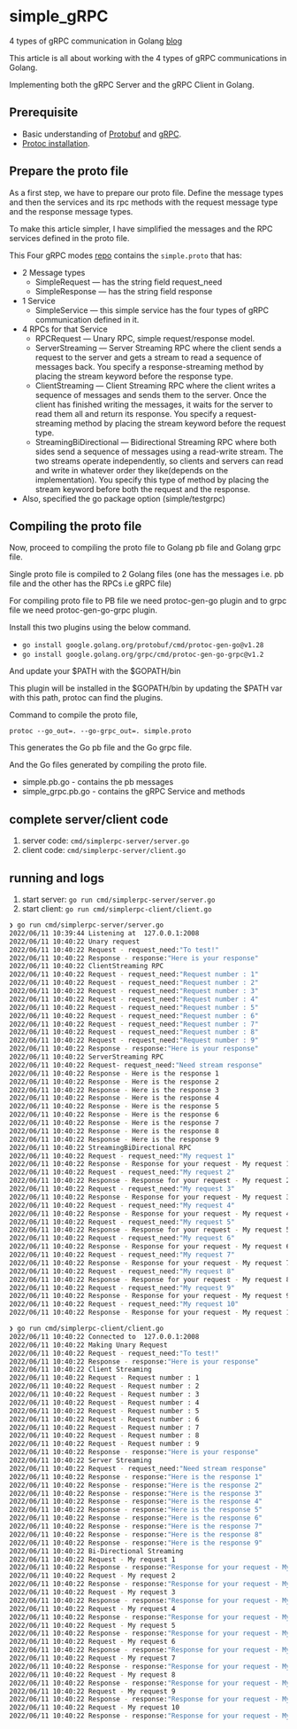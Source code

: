 # simple_gRPC

4 types of gRPC communication in Golang [blog](https://medium.com/@LogeshSakthivel/4-types-of-grpc-communication-in-golang-c395df1f3cff)

This article is all about working with the 4 types of gRPC communications in Golang.

Implementing both the gRPC Server and the gRPC Client in Golang.

## Prerequisite

- Basic understanding of [Protobuf](https://medium.com/@LogeshSakthivel/protocol-buffers-basics-d5668fc194b3) and [gRPC](https://medium.com/@LogeshSakthivel/grpc-general-purpose-rpc-basics-3a5b8c637fa7).
- [Protoc installation](https://medium.com/@LogeshSakthivel/installing-protobuf-compiler-protoc-536e7770e13b).

## Prepare the proto file

As a first step, we have to prepare our proto file. Define the message types and then the services and its rpc methods with the request message type and the response message types.

To make this article simpler, I have simplified the messages and the RPC services defined in the proto file.

This Four gRPC modes [repo](https://github.com/LogeshVel/four_gRPC_modes) contains the `simple.proto` that has:

- 2 Message types
  - SimpleRequest — has the string field request_need
  - SimpleResponse — has the string field response
- 1 Service
  - SimpleService — this simple service has the four types of gRPC communication defined in it.
- 4 RPCs for that Service
  - RPCRequest — Unary RPC, simple request/response model.
  - ServerStreaming — Server Streaming RPC where the client sends a request to the server and gets a stream to read a sequence of messages back. You specify a response-streaming method by placing the stream keyword before the response type.
  - ClientStreaming — Client Streaming RPC where the client writes a sequence of messages and sends them to the server. Once the client has finished writing the messages, it waits for the server to read them all and return its response. You specify a request-streaming method by placing the stream keyword before the request type.
  - StreamingBiDirectional — Bidirectional Streaming RPC where both sides send a sequence of messages using a read-write stream. The two streams operate independently, so clients and servers can read and write in whatever order they like(depends on the implementation). You specify this type of method by placing the stream keyword before both the request and the response.
- Also, specified the go package option (simple/testgrpc)

## Compiling the proto file

Now, proceed to compiling the proto file to Golang pb file and Golang grpc file.

Single proto file is compiled to 2 Golang files (one has the messages i.e. pb file and the other has the RPCs i.e gRPC file)

For compiling proto file to PB file we need protoc-gen-go plugin and to grpc file we need protoc-gen-go-grpc plugin.

Install this two plugins using the below command.

- `go install google.golang.org/protobuf/cmd/protoc-gen-go@v1.28`
- `go install google.golang.org/grpc/cmd/protoc-gen-go-grpc@v1.2`

And update your $PATH with the $GOPATH/bin

This plugin will be installed in the $GOPATH/bin by updating the $PATH var with this path, protoc can find the plugins.

Command to compile the proto file,

`protoc --go_out=. --go-grpc_out=. simple.proto`

This generates the Go pb file and the Go grpc file.

And the Go files generated by compiling the proto file.

- simple.pb.go \- contains the pb messages
- simple_grpc.pb.go \- contains the gRPC Service and methods

## complete server/client code

1. server code: `cmd/simplerpc-server/server.go`
1. client code: `cmd/simplerpc-server/client.go`

## running and logs

1. start server: `go run cmd/simplerpc-server/server.go`
1. start client: `go run cmd/simplerpc-client/client.go`

```sh
❯ go run cmd/simplerpc-server/server.go
2022/06/11 10:39:44 Listening at  127.0.0.1:2008
2022/06/11 10:40:22 Unary request
2022/06/11 10:40:22 Request - request_need:"To test!"
2022/06/11 10:40:22 Response - response:"Here is your response"
2022/06/11 10:40:22 ClientStreaming RPC
2022/06/11 10:40:22 Request - request_need:"Request number : 1"
2022/06/11 10:40:22 Request - request_need:"Request number : 2"
2022/06/11 10:40:22 Request - request_need:"Request number : 3"
2022/06/11 10:40:22 Request - request_need:"Request number : 4"
2022/06/11 10:40:22 Request - request_need:"Request number : 5"
2022/06/11 10:40:22 Request - request_need:"Request number : 6"
2022/06/11 10:40:22 Request - request_need:"Request number : 7"
2022/06/11 10:40:22 Request - request_need:"Request number : 8"
2022/06/11 10:40:22 Request - request_need:"Request number : 9"
2022/06/11 10:40:22 Response - response:"Here is your response"
2022/06/11 10:40:22 ServerStreaming RPC
2022/06/11 10:40:22 Request- request_need:"Need stream response"
2022/06/11 10:40:22 Response - Here is the response 1
2022/06/11 10:40:22 Response - Here is the response 2
2022/06/11 10:40:22 Response - Here is the response 3
2022/06/11 10:40:22 Response - Here is the response 4
2022/06/11 10:40:22 Response - Here is the response 5
2022/06/11 10:40:22 Response - Here is the response 6
2022/06/11 10:40:22 Response - Here is the response 7
2022/06/11 10:40:22 Response - Here is the response 8
2022/06/11 10:40:22 Response - Here is the response 9
2022/06/11 10:40:22 StreamingBiDirectional RPC
2022/06/11 10:40:22 Request - request_need:"My request 1"
2022/06/11 10:40:22 Response - Response for your request - My request 1
2022/06/11 10:40:22 Request - request_need:"My request 2"
2022/06/11 10:40:22 Response - Response for your request - My request 2
2022/06/11 10:40:22 Request - request_need:"My request 3"
2022/06/11 10:40:22 Response - Response for your request - My request 3
2022/06/11 10:40:22 Request - request_need:"My request 4"
2022/06/11 10:40:22 Response - Response for your request - My request 4
2022/06/11 10:40:22 Request - request_need:"My request 5"
2022/06/11 10:40:22 Response - Response for your request - My request 5
2022/06/11 10:40:22 Request - request_need:"My request 6"
2022/06/11 10:40:22 Response - Response for your request - My request 6
2022/06/11 10:40:22 Request - request_need:"My request 7"
2022/06/11 10:40:22 Response - Response for your request - My request 7
2022/06/11 10:40:22 Request - request_need:"My request 8"
2022/06/11 10:40:22 Response - Response for your request - My request 8
2022/06/11 10:40:22 Request - request_need:"My request 9"
2022/06/11 10:40:22 Response - Response for your request - My request 9
2022/06/11 10:40:22 Request - request_need:"My request 10"
2022/06/11 10:40:22 Response - Response for your request - My request 10
```

```sh
❯ go run cmd/simplerpc-client/client.go
2022/06/11 10:40:22 Connected to  127.0.0.1:2008
2022/06/11 10:40:22 Making Unary Request
2022/06/11 10:40:22 Request - request_need:"To test!"
2022/06/11 10:40:22 Response - response:"Here is your response"
2022/06/11 10:40:22 Client Streaming
2022/06/11 10:40:22 Request - Request number : 1
2022/06/11 10:40:22 Request - Request number : 2
2022/06/11 10:40:22 Request - Request number : 3
2022/06/11 10:40:22 Request - Request number : 4
2022/06/11 10:40:22 Request - Request number : 5
2022/06/11 10:40:22 Request - Request number : 6
2022/06/11 10:40:22 Request - Request number : 7
2022/06/11 10:40:22 Request - Request number : 8
2022/06/11 10:40:22 Request - Request number : 9
2022/06/11 10:40:22 Response - response:"Here is your response"
2022/06/11 10:40:22 Server Streaming
2022/06/11 10:40:22 Request - request_need:"Need stream response"
2022/06/11 10:40:22 Response - response:"Here is the response 1"
2022/06/11 10:40:22 Response - response:"Here is the response 2"
2022/06/11 10:40:22 Response - response:"Here is the response 3"
2022/06/11 10:40:22 Response - response:"Here is the response 4"
2022/06/11 10:40:22 Response - response:"Here is the response 5"
2022/06/11 10:40:22 Response - response:"Here is the response 6"
2022/06/11 10:40:22 Response - response:"Here is the response 7"
2022/06/11 10:40:22 Response - response:"Here is the response 8"
2022/06/11 10:40:22 Response - response:"Here is the response 9"
2022/06/11 10:40:22 Bi-Directional Streaming
2022/06/11 10:40:22 Request - My request 1
2022/06/11 10:40:22 Response - response:"Response for your request - My request 1"
2022/06/11 10:40:22 Request - My request 2
2022/06/11 10:40:22 Response - response:"Response for your request - My request 2"
2022/06/11 10:40:22 Request - My request 3
2022/06/11 10:40:22 Response - response:"Response for your request - My request 3"
2022/06/11 10:40:22 Request - My request 4
2022/06/11 10:40:22 Response - response:"Response for your request - My request 4"
2022/06/11 10:40:22 Request - My request 5
2022/06/11 10:40:22 Response - response:"Response for your request - My request 5"
2022/06/11 10:40:22 Request - My request 6
2022/06/11 10:40:22 Response - response:"Response for your request - My request 6"
2022/06/11 10:40:22 Request - My request 7
2022/06/11 10:40:22 Response - response:"Response for your request - My request 7"
2022/06/11 10:40:22 Request - My request 8
2022/06/11 10:40:22 Response - response:"Response for your request - My request 8"
2022/06/11 10:40:22 Request - My request 9
2022/06/11 10:40:22 Response - response:"Response for your request - My request 9"
2022/06/11 10:40:22 Request - My request 10
2022/06/11 10:40:22 Response - response:"Response for your request - My request 10"
```
